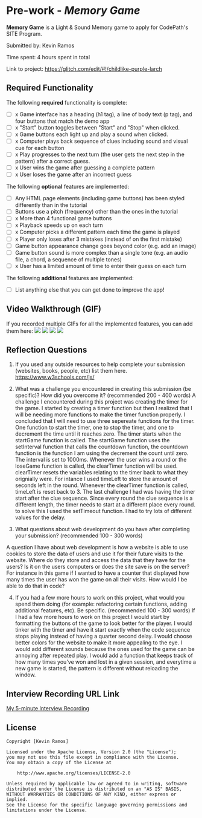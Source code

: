 # Pre-work - *Memory Game*

**Memory Game** is a Light & Sound Memory game to apply for CodePath's SITE Program. 

Submitted by: Kevin Ramos

Time spent: 4 hours spent in total

Link to project: https://glitch.com/edit/#!/childlike-purple-larch

## Required Functionality

The following **required** functionality is complete:

* [ ] x Game interface has a heading (h1 tag), a line of body text (p tag), and four buttons that match the demo app
* [ ] x "Start" button toggles between "Start" and "Stop" when clicked. 
* [ ] x Game buttons each light up and play a sound when clicked. 
* [ ] x Computer plays back sequence of clues including sound and visual cue for each button
* [ ] x Play progresses to the next turn (the user gets the next step in the pattern) after a correct guess. 
* [ ] x User wins the game after guessing a complete pattern
* [ ] x User loses the game after an incorrect guess

The following **optional** features are implemented:

* [ ] Any HTML page elements (including game buttons) has been styled differently than in the tutorial
* [ ] Buttons use a pitch (frequency) other than the ones in the tutorial
* [ ] x More than 4 functional game buttons
* [ ] x Playback speeds up on each turn
* [ ] x Computer picks a different pattern each time the game is played
* [ ] x Player only loses after 3 mistakes (instead of on the first mistake)
* [ ] Game button appearance change goes beyond color (e.g. add an image)
* [ ] Game button sound is more complex than a single tone (e.g. an audio file, a chord, a sequence of multiple tones)
* [ ] x User has a limited amount of time to enter their guess on each turn

The following **additional** features are implemented:

- [ ] List anything else that you can get done to improve the app!

## Video Walkthrough (GIF)

If you recorded multiple GIFs for all the implemented features, you can add them here:
![](https://media3.giphy.com/media/03DbrTMCfkBwHMfRjw/giphy.gif?cid=790b7611f172a5098bfcacb5580c40f1b7aefb6b8fe55979&rid=giphy.gif&ct=g)
![](https://media2.giphy.com/media/C7XbIhpbHet1VSBTHL/giphy.gif?cid=790b761116abdb98806c84f7a8a262e84cbbc0fb45960548&rid=giphy.gif&ct=g)
![](https://media1.giphy.com/media/RPmseCjxoh4IRxgOh7/giphy.gif?cid=790b7611e2060791c2882e1c07b115d1f54af148061e2c85&rid=giphy.gif&ct=g)
![](gif4-link-here)

## Reflection Questions
1. If you used any outside resources to help complete your submission (websites, books, people, etc) list them here. 
https://www.w3schools.com/js/

2. What was a challenge you encountered in creating this submission (be specific)? How did you overcome it? (recommended 200 - 400 words) 
A challenge I encountered during this project was creating the timer for the game. I started by creating a timer function but then I realized that I will be needing more functions to make the timer function properly. I concluded that I will need to use three sepereate functions for the timer. One function to start the timer, one to stop the timer, and one to decrement the time until it reaches zero. The timer starts when the startGame function is called. The startGame function uses the setInterval function that calls the countdown function, the countdown function is the function I am using the decrement the count until zero. The interval is set to 1000ms. Whenever the user wins a round or the loseGame function is called, the clearTimer function will be used. clearTimer resets the variables relating to the timer back to what they orignially were. For intance I used timeLeft to store the amount of seconds left in the round. Whenever the clearTimer function is called, timeLeft is reset back to 3. The last challenge I had was having the timer start after the clue sequence. Since every round the clue sequence is a different length, the timer needs to start at a different place every round. to solve this I used the setTimeout function. I had to try lots of different values for the delay.

3. What questions about web development do you have after completing your submission? (recommended 100 - 300 words) 

A question I have about web development is how a website is able to use cookies to store the data of users and use it for their future visits to the website. Where do they store and access the data that they have for the users? Is it on the users computers or does the site save is on the server? For instance in this game if I wanted to have a counter that displayed how many times the user has won the game on all their visits. How would I be able to do that in code?

4. If you had a few more hours to work on this project, what would you spend them doing (for example: refactoring certain functions, adding additional features, etc). Be specific. (recommended 100 - 300 words) 
If I had a few more hours to work on this project I would start by formatting the buttons of the game to look better for the player. I would tinker with the timer and have it start exactly when the code sequence stops playing instead of having a quarter second delay. I would choose better colors for the website to make it more appealing to the eye. I would add different sounds because the ones used for the game can be annoying after repeated play.
I would add a function that keeps track of how many times you’ve won and lost in a given session, and everytime a new game is started, the pattern is different without reloading the window.




## Interview Recording URL Link

[My 5-minute Interview Recording](https://www.loom.com/share/a0ea989d48d84da59f8de29987398412)


## License

    Copyright [Kevin Ramos]

    Licensed under the Apache License, Version 2.0 (the "License");
    you may not use this file except in compliance with the License.
    You may obtain a copy of the License at

        http://www.apache.org/licenses/LICENSE-2.0

    Unless required by applicable law or agreed to in writing, software
    distributed under the License is distributed on an "AS IS" BASIS,
    WITHOUT WARRANTIES OR CONDITIONS OF ANY KIND, either express or implied.
    See the License for the specific language governing permissions and
    limitations under the License.
